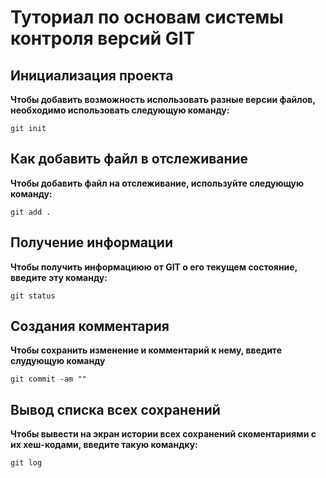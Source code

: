 # Туториал по основам системы контроля версий GIT


## Инициализация проекта 
**Чтобы добавить возможность использовать разные версии файлов, необходимо использовать следующую команду:**

~~~fix
git init 
~~~


## Как добавить файл в отслеживание 
**Чтобы добавить файл на отслеживание, используйте следующую команду:**

~~~~fix
git add .
~~~~

## Получение информации
**Чтобы получить информациюю от GIT о его текущем состояние, введите эту команду:**

~~~fix
git status
~~~

## Создания комментария
**Чтобы сохранить изменение и комментарий к нему, введите слудующую команду**

~~~fix
git commit -am ""   
~~~

## Вывод списка всех сохранений 
**Чтобы вывести на экран истории всех сохранений скоментариями с их хеш-кодами, введите такую командку:**
~~~fix
git log 
~~~